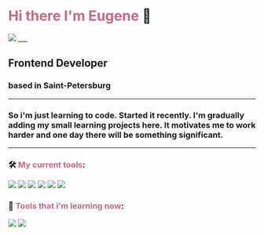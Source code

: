 # <span style='color: #c06c84'>Hi there I'm Eugene</span> :wave:
<img src="https://user-images.githubusercontent.com/95306934/204135460-a50c3272-f44c-4f49-8531-f8dc28ecb34f.png">
___

## Frontend Developer

### based in Saint-Petersburg
_____

### So i'm just learning to code. Started it recently. I'm gradually adding my small learning projects here. It motivates me to work harder and one day there will be something significant.

___

### :hammer_and_wrench: <span style='color: #c06c84'>My current tools</span>:

<img src='https://img.shields.io/badge/JavaScript-black?style=for-the-badge&logo=JavaScript'> <img src='https://img.shields.io/badge/MSSql-black?style=for-the-badge&logo=Microsoft SQL Server'> <img src='https://img.shields.io/badge/Postgresql-black?style=for-the-badge&logo=PostgreSQL'> <img src='https://img.shields.io/badge/docker-black?style=for-the-badge&logo=Docker'> <img src='https://img.shields.io/badge/postman-black?style=for-the-badge&logo=Postman'>
<img src='https://img.shields.io/badge/cypress-black?style=for-the-badge&logo=Cypress'>

### :hammer: <span style='color: #c06c84'>Tools that i'm learning now</span>:

<img src='https://img.shields.io/badge/react-black?style=for-the-badge&logo=React'> <img src='https://img.shields.io/badge/nodejs-black?style=for-the-badge&logo=Node.js'>
